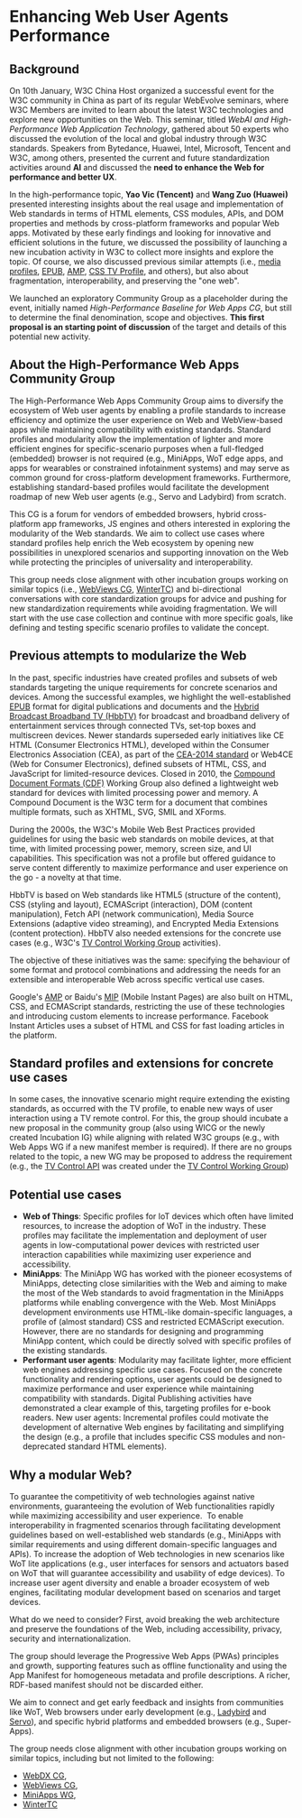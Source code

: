 # Enhancing Web User Agents Performance 

## Background 

On 10th January, W3C China Host organized a successful event for the W3C community in China as part of its regular WebEvolve seminars, where W3C Members are invited to learn about the latest W3C technologies and explore new opportunities on the Web. This seminar, titled _WebAI and High-Performance Web Application Technology_, gathered about 50 experts who discussed the evolution of the local and global industry through W3C standards. Speakers from Bytedance, Huawei, Intel, Microsoft, Tencent and W3C, among others, presented the current and future standardization activities around __AI__ and discussed the __need to enhance the Web for performance and better UX__.

In the high-performance topic, __Yao Vic (Tencent)__ and __Wang Zuo (Huawei)__ presented interesting insights about the real usage and implementation of Web standards in terms of HTML elements, CSS modules, APIs, and DOM properties and methods by cross-platform frameworks and popular Web apps. Motivated by these early findings and looking for innovative and efficient solutions in the future, we discussed the possibility of launching a new incubation activity in W3C to collect more insights and explore the topic. Of course, we also discussed previous similar attempts (i.e., [media profiles](https://dvcs.w3.org/hg/webtv/raw-file/tip/media-profile/Overview.html#app-environment), [EPUB](https://www.w3.org/TR/epub-overview-33/), [AMP](https://amp.dev/about/), [CSS TV Profile](https://www.w3.org/TR/css-tv/),  and others), but also about fragmentation, interoperability, and preserving the "one web". 

We launched an exploratory Community Group as a placeholder during the event, initially named _High-Performance Baseline for Web Apps CG_, but still to determine the final denomination, scope and objectives. __This first proposal is an starting point of discussion__ of the target and details of this potential new activity. 

## About the High-Performance Web Apps Community Group 

The High-Performance Web Apps Community Group aims to diversify the ecosystem of Web user agents by enabling a profile standards to increase efficiency and optimize the user experience on Web and WebView-based apps while maintaining compatibility with existing standards. Standard profiles and modularity allow the implementation of lighter and more efficient engines for specific-scenario purposes when a full-fledged (embedded) browser is not required (e.g., MiniApps, WoT edge apps, and apps for wearables or constrained infotainment systems) and may serve as common ground for cross-platform development frameworks. Furthermore, establishing standard-based profiles would facilitate the development roadmap of new Web user agents (e.g., Servo and Ladybird) from scratch.  

This CG is a forum for vendors of embedded browsers, hybrid cross-platform app frameworks, JS engines and others interested in exploring the modularity of the Web standards. We aim to collect use cases where standard profiles help enrich the Web ecosystem by opening new possibilities in unexplored scenarios and supporting innovation on the Web while protecting the principles of universality and interoperability.   

This group needs close alignment with other incubation groups working on similar topics (i.e., [WebViews CG](https://www.w3.org/community/webview/), [WinterTC](https://wintertc.org/)) and bi-directional conversations with core standardization groups for advice and pushing for new standardization requirements while avoiding fragmentation. We will start with the use case collection and continue with more specific goals, like defining and testing specific scenario profiles to validate the concept.

## Previous attempts to modularize the Web

In the past, specific industries have created profiles and subsets of web standards targeting the unique requirements for concrete scenarios and devices. Among the successful examples, we highlight the well-established [EPUB](https://www.w3.org/TR/epub-overview-33/) format for digital publications and documents and the [Hybrid Broadcast Broadband TV (HbbTV)](https://www.hbbtv.org/overview/#hbbtv-overview) for broadcast and broadband delivery of entertainment services through connected TVs, set‐top boxes and multiscreen devices. Newer standards superseded early initiatives like CE HTML (Consumer Electronics HTML), developed within the Consumer Electronics Association (CEA), as part of the [CEA-2014 standard](https://en.wikipedia.org/wiki/Universal_Plug_and_Play#AV_standards) or Web4CE (Web for Consumer Electronics), defined subsets of HTML, CSS, and JavaScript for limited-resource devices. Closed in 2010, the [Compound Document Formats (CDF)](https://www.w3.org/2004/CDF/) Working Group also defined a lightweight web standard for devices with limited processing power and memory. A Compound Document is the W3C term for a document that combines multiple formats, such as XHTML, SVG, SMIL and XForms. 

During the 2000s, the W3C's Mobile Web Best Practices provided guidelines for using the basic web standards on mobile devices, at that time, with limited processing power, memory, screen size, and UI capabilities. This specification was not a profile but offered guidance to serve content differently to maximize performance and user experience on the go - a novelty at that time. 

HbbTV is based on Web standards like HTML5 (structure of the content), CSS (styling and layout), ECMAScript (interaction), DOM (content manipulation), Fetch API (network communication), Media Source Extensions (adaptive video streaming), and Encrypted Media Extensions (content protection). HbbTV also needed extensions for the concrete use cases (e.g., W3C's [TV Control Working Group](https://www.w3.org/2016/03/tvcontrol.html) activities).

The objective of these initiatives was the same: specifying the behaviour of some format and protocol combinations and addressing the needs for an extensible and interoperable Web across specific vertical use cases.

Google's [AMP](https://amp.dev/about/) or Baidu's [MIP](https://baike.baidu.com/item/MIP/19895149) (Mobile Instant Pages) are also built on HTML, CSS, and ECMAScript standards, restricting the use of these technologies and introducing custom elements to increase performance. Facebook Instant Articles uses a subset of HTML and CSS for fast loading articles in the platform. 

## Standard profiles and extensions for concrete use cases

In some cases, the innovative scenario might require extending the existing standards, as occurred with the TV profile, to enable new ways of user interaction using a TV remote control. For this, the group should incubate a new proposal in the community group (also using WICG or the newly created Incubation IG) while aligning with related W3C groups (e.g., with Web Apps WG if a new manifest member is required). If there are no groups related to the topic, a new WG may be proposed to address the requirement (e.g., the [TV Control API](https://www.w3.org/TR/tvcontrol-api/) was created under the [TV Control Working Group](https://www.w3.org/2016/03/tvcontrol.html))          

## Potential use cases

- __Web of Things__: Specific profiles for IoT devices which often have limited resources, to increase the adoption of WoT in the industry. These profiles may facilitate the implementation and deployment of user agents in low-computational power devices with restricted user interaction capabilities while maximizing user experience and accessibility.
- __MiniApps__: The MiniApp WG has worked with the pioneer ecosystems of MiniApps, detecting close similarities with the Web and aiming to make the most of the Web standards to avoid fragmentation in the MiniApps platforms while enabling convergence with the Web. Most MiniApps development environments use HTML-like domain-specific languages, a profile of (almost standard) CSS and restricted ECMAScript execution. However, there are no standards for designing and programming MiniApp content, which could be directly solved with specific profiles of the existing standards.
- __Performant user agents__: Modularity may facilitate lighter, more efficient web engines addressing specific use cases. Focused on the concrete functionality and rendering options, user agents could be designed to maximize performance and user experience while maintaining compatibility with standards. Digital Publishing activities have demonstrated a clear example of this, targeting profiles for e-book readers.
New user agents: Incremental profiles could motivate the development of alternative Web engines by facilitating and simplifying the design (e.g., a profile that includes specific CSS modules and non-deprecated standard HTML elements).

## Why a modular Web?

To guarantee the competitivity of web technologies against native environments, guaranteeing the evolution of Web functionalities rapidly while maximizing accessibility and user experience. 
To enable interoperability in fragmented scenarios through facilitating development guidelines based on well-established web standards (e.g.,  MiniApps with similar requirements and using different domain-specific languages and APIs).
To increase the adoption of Web technologies in new scenarios like WoT lite applications (e.g., user interfaces for sensors and actuators based on WoT that will guarantee accessibility and usability of edge devices).
To increase user agent diversity and enable a broader ecosystem of web engines, facilitating modular development based on scenarios and target devices. 

What do we need to consider?
First, avoid breaking the web architecture and preserve the foundations of the Web, including accessibility, privacy, security and internationalization. 

The group should leverage the Progressive Web Apps (PWAs) principles and growth, supporting features such as offline functionality and using the App Manifest for homogeneous metadata and profile descriptions. A richer, RDF-based manifest should not be discarded either. 

We aim to connect and get early feedback and insights from communities like WoT, Web browsers under early development (e.g., [Ladybird](https://ladybird.org/) and [Servo](https://servo.org/)), and specific hybrid platforms and embedded browsers (e.g., Super-Apps).  

The group needs close alignment with other incubation groups working on similar topics, including but not limited to the following:

- [WebDX CG](https://www.w3.org/community/webdx/), 
- [WebViews CG](https://www.w3.org/community/webview/), 
- [MiniApps WG](https://www.w3.org/groups/wg/miniapps/),
- [WinterTC](https://wintertc.org/)


